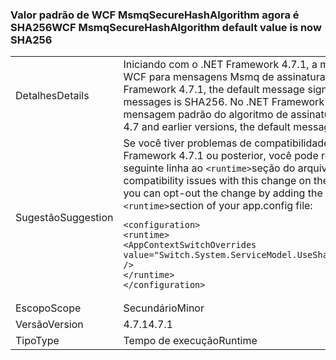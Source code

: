 ### <a name="wcf-msmqsecurehashalgorithm-default-value-is-now-sha256"></a><span data-ttu-id="01873-101">Valor padrão de WCF MsmqSecureHashAlgorithm agora é SHA256</span><span class="sxs-lookup"><span data-stu-id="01873-101">WCF MsmqSecureHashAlgorithm default value is now SHA256</span></span>

|   |   |
|---|---|
|<span data-ttu-id="01873-102">Detalhes</span><span class="sxs-lookup"><span data-stu-id="01873-102">Details</span></span>|<span data-ttu-id="01873-103">Iniciando com o .NET Framework 4.7.1, a mensagem padrão do algoritmo no WCF para mensagens Msmq de assinatura é SHA256.</span><span class="sxs-lookup"><span data-stu-id="01873-103">Starting with the .NET Framework 4.7.1, the default message signing algorithm in WCF for Msmq messages is SHA256.</span></span> <span data-ttu-id="01873-104">No .NET Framework 4.7 e versões anteriores, a mensagem padrão do algoritmo de assinatura é SHA1.</span><span class="sxs-lookup"><span data-stu-id="01873-104">In the .NET Framework 4.7 and earlier versions, the default message signing algorithm is SHA1.</span></span>|
|<span data-ttu-id="01873-105">Sugestão</span><span class="sxs-lookup"><span data-stu-id="01873-105">Suggestion</span></span>|<span data-ttu-id="01873-106">Se você tiver problemas de compatibilidade com essa alteração no .NET Framework 4.7.1 ou posterior, você pode recusar a alteração, adicionando a seguinte linha ao <code>&lt;runtime&gt;</code>seção do arquivo App. config:</span><span class="sxs-lookup"><span data-stu-id="01873-106">If you run into compatibility issues with this change on the .NET Framework 4.7.1 or later, you can opt-out the change by adding the following line to the <code>&lt;runtime&gt;</code>section of your app.config file:</span></span><pre><code class="language-xml">&lt;configuration&gt;&#13;&#10;&lt;runtime&gt;&#13;&#10;&lt;AppContextSwitchOverrides value=&quot;Switch.System.ServiceModel.UseSha1InMsmqEncryptionAlgorithm=true&quot; /&gt;&#13;&#10;&lt;/runtime&gt;&#13;&#10;&lt;/configuration&gt;&#13;&#10;</code></pre>|
|<span data-ttu-id="01873-107">Escopo</span><span class="sxs-lookup"><span data-stu-id="01873-107">Scope</span></span>|<span data-ttu-id="01873-108">Secundário</span><span class="sxs-lookup"><span data-stu-id="01873-108">Minor</span></span>|
|<span data-ttu-id="01873-109">Versão</span><span class="sxs-lookup"><span data-stu-id="01873-109">Version</span></span>|<span data-ttu-id="01873-110">4.7.1</span><span class="sxs-lookup"><span data-stu-id="01873-110">4.7.1</span></span>|
|<span data-ttu-id="01873-111">Tipo</span><span class="sxs-lookup"><span data-stu-id="01873-111">Type</span></span>|<span data-ttu-id="01873-112">Tempo de execução</span><span class="sxs-lookup"><span data-stu-id="01873-112">Runtime</span></span>|

